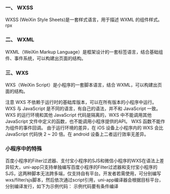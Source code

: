 ### 一、 WXSS
 WXSS (WeiXin Style Sheets)是一套样式语言，用于描述 WXML 的组件样式。
 rpx
 
### 二、 WXML
 WXML（WeiXin Markup Language）是框架设计的一套标签语言，结合基础组件、事件系统，可以构建出页面的结构。

### 三、WXS
WXS（WeiXin Script）是小程序的一套脚本语言，结合 WXML，可以构建出页面的结构。

注意
WXS 不依赖于运行时的基础库版本，可以在所有版本的小程序中运行。
WXS 与 JavaScript 是不同的语言，有自己的语法，并不和 JavaScript 一致。
WXS 的运行环境和其他 JavaScript 代码是隔离的，WXS 中不能调用其他 JavaScript 文件中定义的函数，也不能调用小程序提供的API。
WXS 函数不能作为组件的事件回调。
由于运行环境的差异，在 iOS 设备上小程序内的 WXS 会比 JavaScript 代码快 2 ~ 20 倍。在 android 设备上二者运行效率无差异。

### 小程序中的特殊
百度小程序的Filter过滤器、支付宝小程序的SJS和微信小程序的WXS在语法上差异较大，uni-app只支持单独编写百度小程序的Filter过滤器和支付宝小程序的SJS，这两种脚本无法跨多端，仅支持自有平台。开发者若需使用，可分别编写wxs/filter/sjs脚本，然后依次通过script引用，uni-app编译器会根据目标平台，分别编译发行，如下为示例代码：
示例代码要有条件编译